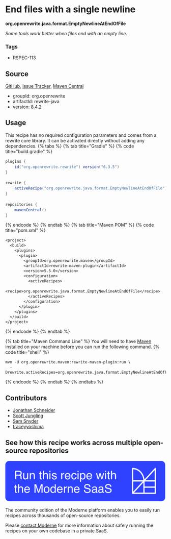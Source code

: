 # End files with a single newline

**org.openrewrite.java.format.EmptyNewlineAtEndOfFile**

_Some tools work better when files end with an empty line._

### Tags

* RSPEC-113

## Source

[GitHub](https://github.com/openrewrite/rewrite/blob/main/rewrite-java/src/main/java/org/openrewrite/java/format/EmptyNewlineAtEndOfFile.java), [Issue Tracker](https://github.com/openrewrite/rewrite/issues), [Maven Central](https://central.sonatype.com/artifact/org.openrewrite/rewrite-java/8.4.2/jar)

* groupId: org.openrewrite
* artifactId: rewrite-java
* version: 8.4.2


## Usage

This recipe has no required configuration parameters and comes from a rewrite core library. It can be activated directly without adding any dependencies.
{% tabs %}
{% tab title="Gradle" %}
{% code title="build.gradle" %}
```groovy
plugins {
    id("org.openrewrite.rewrite") version("6.3.5")
}

rewrite {
    activeRecipe("org.openrewrite.java.format.EmptyNewlineAtEndOfFile")
}

repositories {
    mavenCentral()
}

```
{% endcode %}
{% endtab %}
{% tab title="Maven POM" %}
{% code title="pom.xml" %}
```markup
<project>
  <build>
    <plugins>
      <plugin>
        <groupId>org.openrewrite.maven</groupId>
        <artifactId>rewrite-maven-plugin</artifactId>
        <version>5.5.0</version>
        <configuration>
          <activeRecipes>
            <recipe>org.openrewrite.java.format.EmptyNewlineAtEndOfFile</recipe>
          </activeRecipes>
        </configuration>
      </plugin>
    </plugins>
  </build>
</project>
```
{% endcode %}
{% endtab %}

{% tab title="Maven Command Line" %}
You will need to have [Maven](https://maven.apache.org/download.cgi) installed on your machine before you can run the following command.
{% code title="shell" %}
```shell
mvn -U org.openrewrite.maven:rewrite-maven-plugin:run \
  -Drewrite.activeRecipes=org.openrewrite.java.format.EmptyNewlineAtEndOfFile
```
{% endcode %}
{% endtab %}
{% endtabs %}

## Contributors
* [Jonathan Schneider](mailto:jkschneider@gmail.com)
* [Scott Jungling](mailto:scott.jungling@gmail.com)
* [Sam Snyder](mailto:sam@moderne.io)
* [traceyyoshima](mailto:tracey.yoshima@gmail.com)


## See how this recipe works across multiple open-source repositories

[![Moderne Link Image](/.gitbook/assets/ModerneRecipeButton.png)](https://app.moderne.io/recipes/org.openrewrite.java.format.EmptyNewlineAtEndOfFile)

The community edition of the Moderne platform enables you to easily run recipes across thousands of open-source repositories.

Please [contact Moderne](https://moderne.io/product) for more information about safely running the recipes on your own codebase in a private SaaS.
